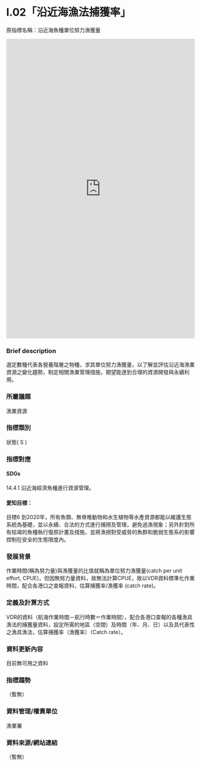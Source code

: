 # I.02「沿近海漁法捕獲率」

原指標名稱：沿近海魚種單位努力漁獲量

<iframe src="https://TaiBON.github.io/biodiv_indicators/I.02%20沿近海漁法捕獲率.html" width="100%" height="800" frameborder="0"></iframe>

### Brief description

選定數種代表各營養階層之物種，求其單位努力漁獲量，以了解並評估沿近海漁業資源之變化趨勢，制定相關漁業管理措施，期望能達到合理的資源開發與永續利用。 

### 所屬議題

漁業資源

### 指標類別

狀態( S )

### 指標對應

#### SDGs

14.4.1
沿近海經濟魚種進行資源管理。

#### 愛知目標：

目標6
到2020年，所有魚類、無脊椎動物和水生植物等水產資源都能以維護生態系統為基礎，並以永續、合法的方式進行捕撈及管理，避免過漁現象；另外針對所有枯竭的魚種執行復原計畫及措施，並將漁撈對受威脅的魚群和脆弱生態系的影響控制在安全的生態限度內。

### 發展背景

作業時間(稱為努力量)與漁獲量的比值就稱為單位努力漁獲量(catch per unit effort, CPUE)，但因無努力量資料，故無法計算CPUE，故以VDR資料標準化作業時間，配合各港口之查報資料，估算捕獲率/漁獲率 (catch rate)。

### 定義及計算方式

VDR的資料（航海作業時間－航行時數＝作業時間），配合各港口查報的各種漁具漁法的捕獲量資料，設定所需的地區（空間）及時間（年、月、日）以及具代表性之漁具漁法，估算捕獲率（漁獲率）（Catch rate）。

### 資料更新內容

目前無可用之資料

### 指標趨勢

（暫無）

### 資料管理/權責單位

漁業署

### 資料來源/網站連結

（暫無）
